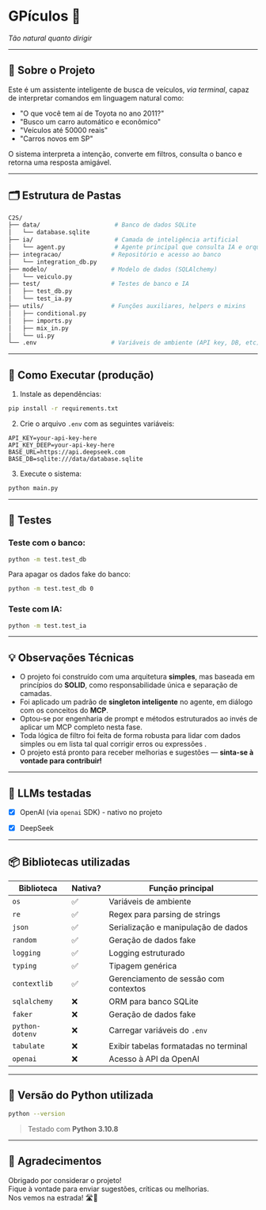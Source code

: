 
# GPículos 🚗  
*Tão natural quanto dirigir*

---

## 📖 Sobre o Projeto

Este é um assistente inteligente de busca de veículos, *via terminal*, capaz de interpretar comandos em linguagem natural como:

- "O que você tem aí de Toyota no ano 2011?"
- "Busco um carro automático e econômico"
- "Veículos até 50000 reais"
- "Carros novos em SP"

O sistema interpreta a intenção, converte em filtros, consulta o banco e retorna uma resposta amigável.

---

## 🗂️ Estrutura de Pastas

```bash
C2S/
├── data/                     # Banco de dados SQLite
│   └── database.sqlite
├── ia/                       # Camada de inteligência artificial
│   └── agent.py              # Agente principal que consulta IA e orquestra tudo
├── integracao/              # Repositório e acesso ao banco
│   └── integration_db.py
├── modelo/                  # Modelo de dados (SQLAlchemy)
│   └── veiculo.py
├── test/                    # Testes de banco e IA
│   ├── test_db.py
│   └── test_ia.py
├── utils/                   # Funções auxiliares, helpers e mixins
│   ├── conditional.py
│   ├── imports.py
│   ├── mix_in.py
│   └── ui.py
└── .env                     # Variáveis de ambiente (API key, DB, etc)
```

---

## 🚀 Como Executar (produção)

1. Instale as dependências:

```bash
pip install -r requirements.txt
```

2. Crie o arquivo `.env` com as seguintes variáveis:

```
API_KEY=your-api-key-here
API_KEY_DEEP=your-api-key-here
BASE_URL=https://api.deepseek.com
BASE_DB=sqlite:///data/database.sqlite
```

3. Execute o sistema:

```bash
python main.py
```

---

## 🧪 Testes

### Teste com o banco:

```bash
python -m test.test_db
```

Para apagar os dados fake do banco:

```bash
python -m test.test_db 0
```

### Teste com IA:

```bash
python -m test.test_ia
```

---

## 💡 Observações Técnicas

- O projeto foi construído com uma arquitetura **simples**, mas baseada em princípios do **SOLID**, como responsabilidade única e separação de camadas.
- Foi aplicado um padrão de **singleton inteligente** no agente, em diálogo com os conceitos do **MCP**.
- Optou-se por engenharia de prompt e métodos estruturados ao invés de aplicar um MCP completo nesta fase.
- Toda lógica de filtro foi feita de forma robusta para lidar com dados simples ou em lista tal qual corrigir erros ou expressões .
- O projeto está pronto para receber melhorias e sugestões — **sinta-se à vontade para contribuir!**

---

## 🤖 LLMs testadas

- [x] OpenAI (via `openai` SDK) - nativo no projeto
- [x] DeepSeek


---

## 📦 Bibliotecas utilizadas

| Biblioteca       | Nativa? | Função principal                        |
|------------------|---------|-----------------------------------------|
| `os`             | ✅       | Variáveis de ambiente                   |
| `re`             | ✅       | Regex para parsing de strings           |
| `json`           | ✅       | Serialização e manipulação de dados     |
| `random`         | ✅       | Geração de dados fake                   |
| `logging`        | ✅       | Logging estruturado                     |
| `typing`         | ✅       | Tipagem genérica                        |
| `contextlib`     | ✅       | Gerenciamento de sessão com contextos   |
| `sqlalchemy`     | ❌       | ORM para banco SQLite                   |
| `faker`          | ❌       | Geração de dados fake                   |
| `python-dotenv`  | ❌       | Carregar variáveis do `.env`            |
| `tabulate`       | ❌       | Exibir tabelas formatadas no terminal   |
| `openai`         | ❌       | Acesso à API da OpenAI                  |

---

## 🐍 Versão do Python utilizada

```bash
python --version
```

> Testado com **Python 3.10.8**

---

## 🙏 Agradecimentos

Obrigado por considerar o projeto!  
Fique à vontade para enviar sugestões, críticas ou melhorias.  
Nos vemos na estrada! 🛣️🚗
